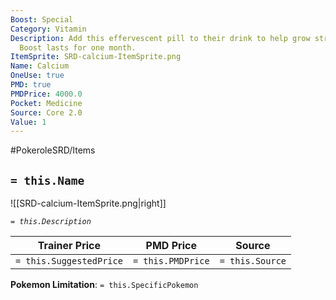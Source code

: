 ```yaml
---
Boost: Special
Category: Vitamin
Description: Add this effervescent pill to their drink to help grow stronger bones.
  Boost lasts for one month.
ItemSprite: SRD-calcium-ItemSprite.png
Name: Calcium
OneUse: true
PMD: true
PMDPrice: 4000.0
Pocket: Medicine
Source: Core 2.0
Value: 1
---
```


#PokeroleSRD/Items

## `= this.Name`

![[SRD-calcium-ItemSprite.png|right]]

*`= this.Description`*

| Trainer Price           | PMD Price         | Source | 
| ----------------------- | ----------------- | ------ |
| `= this.SuggestedPrice` | `= this.PMDPrice` | `= this.Source`

**Pokemon Limitation**: `= this.SpecificPokemon`
